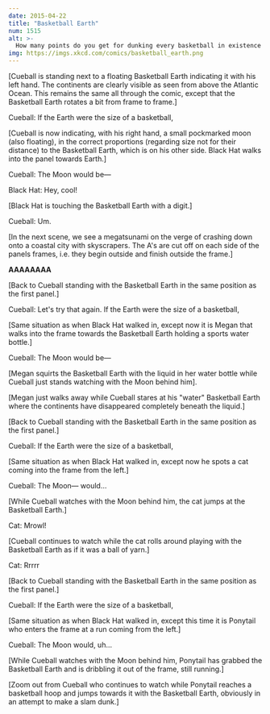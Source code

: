 ```yaml
---
date: 2015-04-22
title: "Basketball Earth"
num: 1515
alt: >-
  How many points do you get for dunking every basketball in existence at once?
img: https://imgs.xkcd.com/comics/basketball_earth.png
---
```

[Cueball is standing next to a floating Basketball Earth indicating it with his left hand. The continents are clearly visible as seen from above the Atlantic Ocean. This remains the same all through the comic, except that the Basketball Earth rotates a bit from frame to frame.]

Cueball: If the Earth were the size of a basketball,

[Cueball is now indicating, with his right hand, a small pockmarked moon (also floating), in the correct proportions (regarding size not for their distance) to the Basketball Earth, which is on his other side. Black Hat walks into the panel towards Earth.]

Cueball: The Moon would be—

Black Hat: Hey, cool!

[Black Hat is touching the Basketball Earth with a digit.]

Cueball: Um.

[In the next scene, we see a megatsunami on the verge of crashing down onto a coastal city with skyscrapers. The A's are cut off on each side of the panels frames, i.e. they begin outside and finish outside the frame.]

**AAAAAAAA**

[Back to Cueball standing with the Basketball Earth in the same position as the first panel.]

Cueball: Let's try that again. If the Earth were the size of a basketball,

[Same situation as when Black Hat walked in, except now it is Megan that walks into the frame towards the Basketball Earth holding a sports water bottle.]

Cueball: The Moon would be—

[Megan squirts the Basketball Earth with the liquid in her water bottle while Cueball just stands watching with the Moon behind him].

[Megan just walks away while Cueball stares at his "water" Basketball Earth where the continents have disappeared completely beneath the liquid.]

[Back to Cueball standing with the Basketball Earth in the same position as the first panel.]

Cueball: If the Earth were the size of a basketball,

[Same situation as when Black Hat walked in, except now he spots a cat coming into the frame from the left.]

Cueball: The Moon— would…

[While Cueball watches with the Moon behind him, the cat jumps at the Basketball Earth.]

Cat: Mrowl!

[Cueball continues to watch while the cat rolls around playing with the Basketball Earth as if it was a ball of yarn.]

Cat: Rrrrr

[Back to Cueball standing with the Basketball Earth in the same position as the first panel.]

Cueball: If the Earth were the size of a basketball,

[Same situation as when Black Hat walked in, except this time it is Ponytail who enters the frame at a run coming from the left.]

Cueball: The Moon would, uh…

[While Cueball watches with the Moon behind him, Ponytail has grabbed the Basketball Earth and is dribbling it out of the frame, still running.]

[Zoom out from Cueball who continues to watch while Ponytail reaches a basketball hoop and jumps towards it with the Basketball Earth, obviously in an attempt to make a slam dunk.]